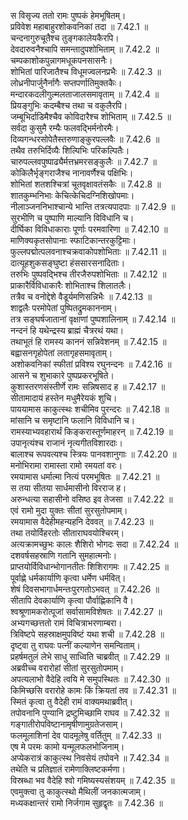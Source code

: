 

  
स विसृज्य ततो रामः पुष्पकं हेमभूषितम्।  
प्रविवेश महाबाहुरशोकवनिकां तदा ॥ 7.42.1 ॥   
चन्दनागुरुचूतैश्च तुङ्गकालेयकैरपि।  
देवदारुवनैश्चापि समन्तादुपशोभिताम् ॥ 7.42.2 ॥   
चम्पकाशोकपुन्नागमधूकपनसासनैः।  
शोभितां पारिजातैश्च विधूमज्वलनप्रभैः ॥ 7.42.3 ॥   
लोध्रनीपार्जुनैर्नागैः सप्तपर्णातिमुक्तकैः।  
मन्दारकदलीगुल्मलताजालसमावृताम् ॥ 7.42.4 ॥   
प्रियङ्गुभिः कदम्बैश्च तथा च वकुलैरपि।  
जम्बूभिर्दाडिमैश्चैव कोविदारैश्च शोभिताम् ॥ 7.42.5 ॥   
सर्वदा कुसुमै रम्यैः फलवद्भिर्मनोरमैः।  
दिव्यगन्धरसोपेतैस्तरुणाङ्कुरपल्लवैः ॥ 7.42.6 ॥   
तथैव तरुभिर्दिव्यैः शिल्पिभिः परिकल्पितैः।  
चारुपल्लवपुष्पाढ्यैर्मत्तभ्रमरसङ्कुलैः ॥ 7.42.7 ॥   
कोकिलैर्भृङ्गराजैश्च नानावर्णैश्च पक्षिभिः।  
शोभितां शतशश्चित्रां चूतवृक्षावतंसकैः ॥ 7.42.8 ॥   
शातकुम्भनिभाः केचित्केचिदग्निशिखोपमाः।  
नीलाञ्जननिभाश्चान्ये भान्ति तत्रत्यपादपाः ॥ 7.42.9 ॥   
सुरभीणि च पुष्पाणि माल्यानि विविधानि च।  
दीर्घिका विविधाकाराः पूर्णाः परमवारिणा ॥ 7.42.10 ॥   
माणिक्यकृतसोपानाः स्फाटिकान्तरकुट्टिमाः।  
फुल्लपद्मोत्पलवनाश्चक्रवाकोपशोभिताः ॥ 7.42.11 ॥   
दात्यूहशुकसङ्घुष्टा हंससारसनादिताः।  
तरुभिः पुष्पवद्भिश्च तीरजैरुपशोभिताः ॥ 7.42.12 ॥   
प्राकारैर्विविधाकारैः शोभिताश्च शिलातलैः।  
तत्रैव च वनोद्देशे वैडूर्यमणिसन्निभैः ॥ 7.42.13 ॥   
शाद्वलैः परमोपेतां पुष्पितद्रुमकाननाम्।  
तत्र सङ्घर्षजातानां वृक्षाणां पुष्पशालिनाम् ॥ 7.42.14 ॥   
नन्दनं हि यथेन्द्रस्य ब्राह्मं चैत्ररथं यथा।  
तथाभूतं हि रामस्य काननं सन्निवेशनम् ॥ 7.42.15 ॥   
बह्वासनगृहोपेतां लतागृहसमावृताम्।  
अशोकवनिकां स्फीतां प्रविश्य रघुनन्दनः ॥ 7.42.16 ॥   
आसने च शुभाकारे पुष्पप्रकरभूषिते।  
कुशास्तरणसंस्तीर्णे रामः सन्निषसाद ह ॥ 7.42.17 ॥   
सीतामादायं हस्तेन मधुमैरेयकं शुचि।  
पाययामास काकुत्स्थः शचीमिव पुरन्दरः ॥ 7.42.18 ॥   
मांसानि च समृष्टानि फलानि विविधानि च।  
रामस्याभ्यवहारार्थं किङ्करास्तूर्णमाहरन् ॥ 7.42.19 ॥   
उपानृत्यंश्च राजानं नृत्यगीतविशारदाः।  
बालाश्च रूपवत्यश्च स्त्रियः पानवशानुगाः ॥ 7.42.20 ॥   
मनोभिरामा रामास्ता रामो रमयतां वरः।  
रमयामास धर्मात्मा नित्यं परमभूषितः ॥ 7.42.21 ॥   
स तया सीतया सार्धमासीनो विरराज ह।  
अरुन्धत्या सहासीनो वसिष्ठ इव तेजसा ॥ 7.42.22 ॥   
एवं रामो मुदा युक्तः सीतां सुरसुतोपमाम्।  
रमयामास वैदेहीमहन्यहनि देववत् ॥ 7.42.23 ॥   
तथा तयोर्विहरतोः सीताराघवयोश्चिरम्।  
अत्यक्रामच्छुभः कालः शैशिरो भोगदः सदा ॥ 7.42.24 ॥   
दशवर्षसहस्राणि गतानि सुमहात्मनोः।  
प्राप्तयोर्विविधान्भोगानतीतः शिशिरागमः ॥ 7.42.25 ॥   
पूर्वाह्णे धर्मकार्याणि कृत्वा धर्मेण धर्मवित्।  
शेषं दिवसभागार्धमन्तःपुरगतोऽभवत् ॥ 7.42.26 ॥   
सीतापि देवकार्याणि कृत्वा पौर्वाह्णिकानि वै।  
श्वश्रूणामकरोत्पूजां सर्वासामविशेषतः ॥ 7.42.27 ॥   
अभ्यगच्छत्ततो रामं विचित्राभरणाम्बरा।  
त्रिविष्टपे सहस्राक्षमुपविष्टं यथा शची ॥ 7.42.28 ॥   
दृष्ट्वा तु राघवः पत्नीं कल्याणेन समन्विताम्।  
प्रहर्षमतुलं लेभे साधु साध्विति चाब्रवीत् ॥ 7.42.29 ॥   
अब्रवीच्च वरारोहां सीतां सुरसुतोपमाम्।  
अपत्यलाभो वैदेहि त्वयि मे समुपस्थितः ॥ 7.42.30 ॥   
किमिच्छसि वरारोहे कामः किं क्रियतां तव ॥ 7.42.31 ॥   
स्मितं कृत्वा तु वैदेही रामं वाक्यमथाब्रवीत्।  
तपोवनानि पुण्यानि द्रष्टुमिच्छामि राघव ॥ 7.42.32 ॥   
गङ्गातीरोपविष्टानामृषीणामुग्रतेजसाम्।  
फलमूलाशिनां देव पादमूलेषु वर्तितुम् ॥ 7.42.33 ॥   
एष मे परमः कामो यन्मूलफलभोजिनाम्।  
अप्येकरात्रं काकुत्स्थ निवसेयं तपोवने ॥ 7.42.34 ॥   
तथेति च प्रतिज्ञातं रामेणाक्लिष्टकर्मणा।  
विस्रब्धा भव वैदेहि श्वो गमिष्यस्यसंशयम् ॥ 7.42.35 ॥   
एवमुक्त्वा तु काकुत्स्थो मैथिलीं जनकात्मजाम्।  
मध्यकक्षान्तरं रामो निर्जगाम सुहृद्वृतः ॥ 7.42.36 ॥   
